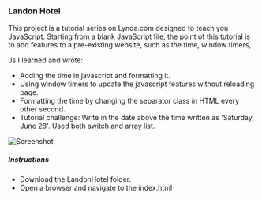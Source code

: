 ### Landon Hotel

This project is a tutorial series on Lynda.com designed to teach you [JavaScript](https://www.lynda.com/JavaScript-tutorials/JavaScript-Web-Designers-2016-Q3-REVISION/461841-2.html).
Starting from a blank JavaScript file, the point of this tutorial is to add features to a pre-existing website, such as the time, window timers,  

Js I learned and wrote:
* Adding the time in javascript and formatting it.
* Using window timers to update the javascript features without reloading page.
* Formatting the time by changing the separator class in HTML every other second.
* Tutorial challenge: Write in the date above the time written as 'Saturday, June 28'. Used both switch and array list.

![Screenshot](https://github.com/adabat64/Portfolio/blob/master/JavaScript/LandonHotelScreenshot.png)

##### Instructions
* Download the LandonHotel folder.
* Open a browser and navigate to the index.html
